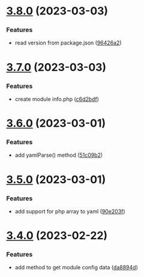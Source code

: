 # [3.8.0](https://github.com/baumrock/RockMigrations/compare/v3.7.0...v3.8.0) (2023-03-03)


### Features

* read version from package.json ([96426a2](https://github.com/baumrock/RockMigrations/commit/96426a2820b25576867659d0502bbd2f0b69dc21))



# [3.7.0](https://github.com/baumrock/RockMigrations/compare/v3.6.0...v3.7.0) (2023-03-03)


### Features

* create module info.php ([c6d2bdf](https://github.com/baumrock/RockMigrations/commit/c6d2bdfefa00f8f3a3c8b6dc7ad4988694277793))



# [3.6.0](https://github.com/baumrock/RockMigrations/compare/v3.5.0...v3.6.0) (2023-03-01)


### Features

* add yamlParse() method ([51c09b2](https://github.com/baumrock/RockMigrations/commit/51c09b2ce97119569cabe41e25264593b8c2799d))



# [3.5.0](https://github.com/baumrock/RockMigrations/compare/v3.4.0...v3.5.0) (2023-03-01)


### Features

* add support for php array to yaml ([90e203f](https://github.com/baumrock/RockMigrations/commit/90e203fb41e4d1684ea942a64b69f0d2e73a9bfc))



# [3.4.0](https://github.com/baumrock/RockMigrations/compare/v3.3.1...v3.4.0) (2023-02-22)


### Features

* add method to get module config data ([da8894d](https://github.com/baumrock/RockMigrations/commit/da8894d946731372a570989aa44619a73377d428))




